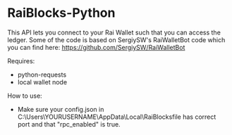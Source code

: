 # RaiBlocks-Python
This API lets you connect to your Rai Wallet such that you can access the ledger. Some of the code is based on SergiySW's RaiWalletBot code which you can find here: https://github.com/SergiySW/RaiWalletBot

Requires:

- python-requests
- local wallet node


How to use:

- Make sure your config.json in C:\Users\YOURUSERNAME\AppData\Local\RaiBlocksfile has correct port and that
"rpc_enabled" is true.
